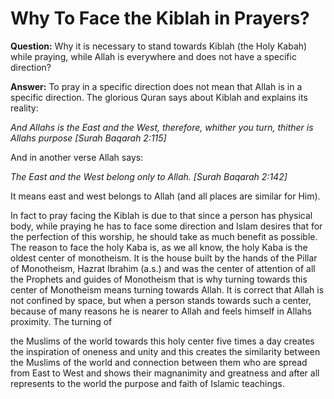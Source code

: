 Why To Face the Kiblah in Prayers?
==================================

**Question:** Why it is necessary to stand towards Kiblah (the Holy
Kabah) while praying, while Allah is everywhere and does not have a
specific direction?

**Answer:** To pray in a specific direction does not mean that Allah is
in a specific direction. The glorious Quran says about Kiblah and
explains its reality:

*And Allahs is the East and the West, therefore, whither you turn,
thither is Allahs purpose [Surah Baqarah 2:115]*

And in another verse Allah says:

*The East and the West belong only to Allah. [Surah Baqarah 2:142]*

It means east and west belongs to Allah (and all places are similar for
Him).

In fact to pray facing the Kiblah is due to that since a person has
physical body, while praying he has to face some direction and Islam
desires that for the perfection of this worship, he should take as much
benefit as possible. The reason to face the holy Kaba is, as we all
know, the holy Kaba is the oldest center of monotheism. It is the house
built by the hands of the Pillar of Monotheism, Hazrat Ibrahim (a.s.)
and was the center of attention of all the Prophets and guides of
Monotheism that is why turning towards this center of Monotheism means
turning towards Allah. It is correct that Allah is not confined by
space, but when a person stands towards such a center, because of many
reasons he is nearer to Allah and feels himself in Allahs proximity. The
turning of

the Muslims of the world towards this holy center five times a day
creates the inspiration of oneness and unity and this creates the
similarity between the Muslims of the world and connection between them
who are spread from East to West and shows their magnanimity and
greatness and after all represents to the world the purpose and faith of
Islamic teachings.
